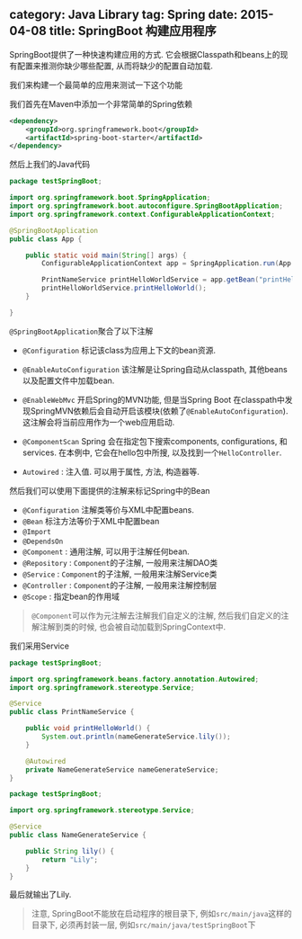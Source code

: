 category: Java Library
tag: Spring
date: 2015-04-08
title: SpringBoot 构建应用程序
---
SpringBoot提供了一种快速构建应用的方式. 它会根据Classpath和beans上的现有配置来推测你缺少哪些配置, 从而将缺少的配置自动加载.

我们来构建一个最简单的应用来测试一下这个功能

我们首先在Maven中添加一个非常简单的Spring依赖
```xml
<dependency>
    <groupId>org.springframework.boot</groupId>
    <artifactId>spring-boot-starter</artifactId>
</dependency>
```
然后上我们的Java代码
```java
package testSpringBoot;

import org.springframework.boot.SpringApplication;
import org.springframework.boot.autoconfigure.SpringBootApplication;
import org.springframework.context.ConfigurableApplicationContext;

@SpringBootApplication
public class App {

	public static void main(String[] args) {
		ConfigurableApplicationContext app = SpringApplication.run(App.class, args);

		PrintNameService printHelloWorldService = app.getBean("printHelloWorldService", PrintNameService.class);
		printHelloWorldService.printHelloWorld();
	}

}
```
`@SpringBootApplication`聚合了以下注解
* `@Configuration` 标记该class为应用上下文的bean资源.
* `@EnableAutoConfiguration` 该注解是让Spring自动从classpath, 其他beans以及配置文件中加载bean.
* `@EnableWebMvc` 开启Spring的MVN功能, 但是当Spring Boot 在classpath中发现SpringMVN依赖后会自动开启该模块(依赖了`@EnableAutoConfiguration`). 这注解会将当前应用作为一个web应用启动.
* `@ComponentScan` Spring 会在指定包下搜索components, configurations, 和services. 在本例中, 它会在hello包中所搜, 以及找到一个`HelloController`.

* `Autowired` : 注入值. 可以用于属性, 方法, 构造器等.

然后我们可以使用下面提供的注解来标记Spring中的Bean
* `@Configuration` 注解类等价与XML中配置beans.
* `@Bean` 标注方法等价于XML中配置bean
* `@Import`
* `@DependsOn`
* `@Component` : 通用注解, 可以用于注解任何bean.
* `@Repository` : `Component`的子注解, 一般用来注解DAO类
* `@Service` : `Component`的子注解, 一般用来注解Service类
* `@Controller` : `Component`的子注解, 一般用来注解控制层
* `@Scope` : 指定bean的作用域
> `@Component`可以作为元注解去注解我们自定义的注解, 然后我们自定义的注解注解到类的时候, 也会被自动加载到SpringContext中.

我们采用Service
```java
package testSpringBoot;

import org.springframework.beans.factory.annotation.Autowired;
import org.springframework.stereotype.Service;

@Service
public class PrintNameService {

	public void printHelloWorld() {
		System.out.println(nameGenerateService.lily());
	}

	@Autowired
	private NameGenerateService nameGenerateService;
}

package testSpringBoot;

import org.springframework.stereotype.Service;

@Service
public class NameGenerateService {

	public String lily() {
		return "Lily";
	}
}
```
最后就输出了Lily.

> 注意, SpringBoot不能放在启动程序的根目录下, 例如`src/main/java`这样的目录下, 必须再封装一层, 例如`src/main/java/testSpringBoot`下